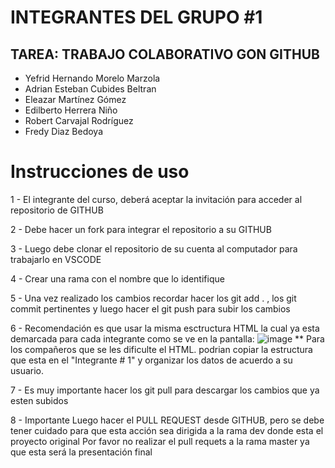 # INTEGRANTES DEL GRUPO #1
## TAREA: TRABAJO COLABORATIVO GON GITHUB
- Yefrid Hernando Morelo Marzola
- Adrian Esteban Cubides Beltran
- Eleazar Martínez Gómez
- Edilberto Herrera Niño
- Robert Carvajal Rodríguez
- Fredy Diaz Bedoya

# Instrucciones de uso

1 - El integrante del curso, deberá aceptar la invitación para acceder al repositorio de GITHUB

2 - Debe hacer un fork para integrar el repositorio a su GITHUB

3 - Luego debe clonar el repositorio de su cuenta al computador para trabajarlo en VSCODE

4 - Crear una rama con el nombre que lo identifique

5 - Una vez realizado los cambios recordar hacer los git add . , los git commit pertinentes y luego hacer el git push para subir los cambios

6 - Recomendación es que usar la misma esctructura HTML la cual ya esta demarcada para cada integrante como se ve en la pantalla:
![image](https://user-images.githubusercontent.com/16197568/172921141-8bca5175-20a3-4daf-8fad-1e30ae81ac77.png)
** Para los compañeros que se les dificulte el HTML. podrian copiar la estructura que esta en el "Integrante # 1" y organizar los datos de acuerdo a su usuario.


7 - Es muy importante hacer los git pull para descargar los cambios que ya esten subidos

8 - Importante Luego hacer el PULL REQUEST desde GITHUB, pero se debe tener cuidado para que esta acción sea dirigida a la rama dev donde esta el proyecto original
Por favor no realizar el pull requets a la rama master ya que esta será la presentación final


